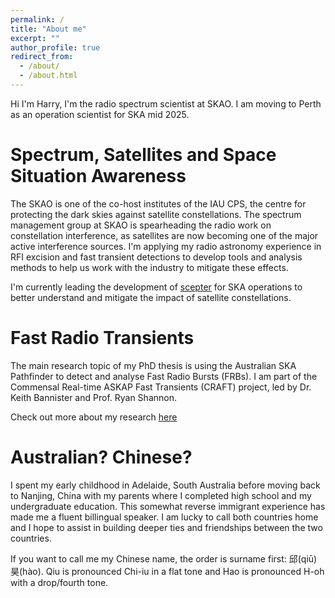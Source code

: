 ```yaml
---
permalink: /
title: "About me"
excerpt: ""
author_profile: true
redirect_from: 
  - /about/
  - /about.html
---
```


Hi I'm Harry, I'm the radio spectrum scientist at SKAO. I am moving to Perth as an operation scientist for SKA mid 2025.

Spectrum, Satellites and Space Situation Awareness
======
The SKAO is one of the co-host institutes of the IAU CPS, the centre for protecting the dark skies against satellite constellations. The spectrum management group at SKAO is spearheading the radio work on constellation interference, as satellites are now becoming one of the major active interference sources. I'm applying my radio astronomy experience in RFI excision and fast transient detections to develop tools and analysis methods to help us work with the industry to mitigate these effects.

I'm currently leading the development of [scepter](https://hqiu-nju.github.io/scepter/) for SKA operations to better understand and mitigate the impact of satellite constellations.


Fast Radio Transients
======
The main research topic of my PhD thesis is using the Australian SKA Pathfinder to detect and analyse Fast Radio Bursts (FRBs). I am part of the Commensal Real-time ASKAP Fast Transients (CRAFT) project, led by Dr. Keith Bannister and Prof. Ryan Shannon.

Check out more about my research [here](https://hqiu-nju.github.io/research/)


Australian? Chinese?
======
I spent my early childhood in Adelaide, South Australia before moving back to Nanjing, China with my parents where I completed high school and my undergraduate education. This somewhat reverse immigrant experience has made me a fluent billingual speaker. I am lucky to call both countries home and I hope to assist in building deeper ties and friendships between the two countries.

If you want to call me my Chinese name, the order is surname first: 邱(qiū)昊(hào). Qiu is pronounced Chi-iu in a flat tone and Hao is pronounced H-oh with a drop/fourth tone.
